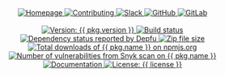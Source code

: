 <div align="center">
  <a href="{{ link.home }}" title="{{ organization }} homepage" target="_blank">
    <img alt="Homepage" src="https://img.shields.io/website?down_color=%23FF4136&down_message=Down&label=Homepage&logo=home-assistant&logoColor=white&up_color=%232ECC40&up_message=Up&url=https%3A%2F%2Fmegabyte.space&style={{ badge_style }}" />
  </a>
  <a href="{{ repository.github }}{{ repository.location.contributing.github }}" title="Learn about contributing" target="_blank">
    <img alt="Contributing" src="https://img.shields.io/badge/Contributing-Guide-0074D9?logo=github-sponsors&logoColor=white&style={{ badge_style }}" />
  </a>
  <a href="{{ link.chat }}" title="Chat with us on Slack" target="_blank">
    <img alt="Slack" src="https://img.shields.io/badge/Slack-Chat-e01e5a?logo=slack&logoColor=white&style={{ badge_style }}" />
  </a>
  <a href="{{ repository.github }}" title="GitHub mirror" target="_blank">
    <img alt="GitHub" src="https://img.shields.io/badge/Mirror-GitHub-333333?logo=github&style={{ badge_style }}" />
  </a>
  <a href="{{ repository.gitlab }}" title="GitLab repository" target="_blank">
    <img alt="GitLab" src="https://img.shields.io/badge/Repo-GitLab-fc6d26?logo=data:image/png;base64,iVBORw0KGgoAAAANSUhEUgAAACAAAAAgAQMAAABJtOi3AAAABlBMVEUAAAD///+l2Z/dAAAAAXRSTlMAQObYZgAAAHJJREFUCNdNxKENwzAQQNEfWU1ZPUF1cxR5lYxQqQMkLEsUdIxCM7PMkMgLGB6wopxkYvAeI0xdHkqXgCLL0Beiqy2CmUIdeYs+WioqVF9C6/RlZvblRNZD8etRuKe843KKkBPw2azX13r+rdvPctEaFi4NVzAN2FhJMQAAAABJRU5ErkJggg==&style={{ badge_style }}" />
  </a>
</div>
<br/>
<div align="center">
  <a href="https://www.npmjs.com/package/{{ pkg.name }}" title="Version {{ pkg.version }}" target="_blank">
    <img alt="Version: {{ pkg.version }}" src="https://img.shields.io/badge/version-{{ pkg.version }}-blue.svg?cacheSeconds=2592000&logo=data:image/png;base64,iVBORw0KGgoAAAANSUhEUgAAACAAAAAgAQMAAABJtOi3AAAABlBMVEUAAAD///+l2Z/dAAAAAXRSTlMAQObYZgAAACNJREFUCNdjIACY//+BEp9hhM3hAzYQwoBIAqEDYQrCZLwAAGlFKxU1nF9cAAAAAElFTkSuQmCC&style={{ alt_badge_style }}" />
  </a>
  <a href="{{ repository.gitlab }}{{ repository.location.commits.gitlab }}" title="GitLab CI build status" target="_blank">
    <img alt="Build status" src="https://img.shields.io/gitlab/pipeline-status/{{ repository.group.npm_path }}/{{ subgroup }}/{{ slug }}?branch=master&label=build&logo=gitlab&logoColor=white&style={{ alt_badge_style }}">
  </a>
  <a href="https://www.npmjs.com/package/{{ pkg.name }}" title="Dependency status reported by Depfu" target="_blank">
    <img alt="Dependency status reported by Depfu" src="https://img.shields.io/depfu/megabyte-labs/{{ customPackageName }}?logo=codeforces&logoColor=white&style={{ alt_badge_style }}&logo=npm" />
  </a>
  <a href="https://www.npmjs.com/package/{{ pkg.name }}" title="Zip file size" target="_blank">
    <img alt="Zip file size" src="https://img.shields.io/bundlephobia/minzip/{{ pkg.name }}?style={{ alt_badge_style }}&logo=npm&logoColor=white" />
  </a>
  <a href="https://www.npmjs.com/package/{{ pkg.name }}" title="Total downloads of {{ pkg.name }} on npmjs.org" target="_blank">
    <img alt="Total downloads of {{ pkg.name }} on npmjs.org" src="https://img.shields.io/npm/dt/{{ pkg.name }}?style={{ alt_badge_style }}&logo=npm&logoColor=white" />
  </a>
  <a href="https://snyk.io/advisor/npm-package/{{ pkg.name }}" title="Number of vulnerabilities from Snyk scan on {{ pkg.name }}" target="_blank">
    <img alt="Number of vulnerabilities from Snyk scan on {{ pkg.name }}" src="https://img.shields.io/snyk/vulnerabilities/npm/{{ pkg.name }}?style={{ alt_badge_style }}&logo=snyk&logoColor=white" />
  </a>
  <a href="{{ website.documentation }}/{{ group }}" target="_blank">
    <img alt="Documentation" src="https://img.shields.io/badge/documentation-yes-brightgreen.svg?logo=readthedocs&logoColor=white&style={{ alt_badge_style }}" />
  </a>
  <a href="{{ repository.github }}{{ repository.location.license.github }}" target="_blank">
    <img alt="License: {{ license }}" src="https://img.shields.io/badge/license-{{ license }}-yellow.svg?logo=data:image/png;base64,iVBORw0KGgoAAAANSUhEUgAAACAAAAAgAQMAAABJtOi3AAAABlBMVEUAAAD///+l2Z/dAAAAAXRSTlMAQObYZgAAAHpJREFUCNdjYOD/wMDAUP+PgYHxhzwDA/MB5gMM7AwMDxj4GBgKGGQYGCyAEEgbMDDwAAWAwmk8958xpIOI5zKH2RmOyhxmZjguAiKmgIgtQOIYmFgCIp4AlaQ9OczGkJYCJEAGgI0CGwo2HmwR2Eqw5SBnNIAdBHYaAJb6KLM15W/CAAAAAElFTkSuQmCC&style={{ alt_badge_style }}" />
  </a>
</div>
